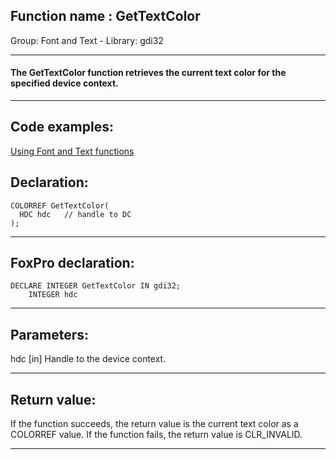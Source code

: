 
## Function name : GetTextColor
Group: Font and Text - Library: gdi32    
***  


#### The GetTextColor function retrieves the current text color for the specified device context.
***  


## Code examples:
[Using Font and Text functions](../../samples/sample_304.md)  

## Declaration:
```foxpro  
COLORREF GetTextColor(
  HDC hdc   // handle to DC
);  
```  
***  


## FoxPro declaration:
```foxpro  
DECLARE INTEGER GetTextColor IN gdi32;
	INTEGER hdc  
```  
***  


## Parameters:
hdc 
[in] Handle to the device context.   
***  


## Return value:
If the function succeeds, the return value is the current text color as a COLORREF value. If the function fails, the return value is CLR_INVALID.
  
***  

